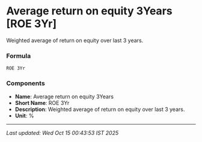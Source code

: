 # Average return on equity 3Years [ROE 3Yr]
Weighted average of return on equity over last 3 years.

### Formula
```text
ROE 3Yr
```


### Components
- **Name**: Average return on equity 3Years
- **Short Name**: ROE 3Yr
- **Description**: Weighted average of return on equity over last 3 years.
- **Unit**: %

---
*Last updated: Wed Oct 15 00:43:53 IST 2025*
